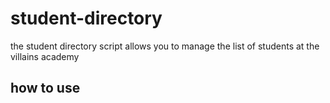 # student-directory

the student directory script allows you to manage the list of students at the villains academy

## how to use 


